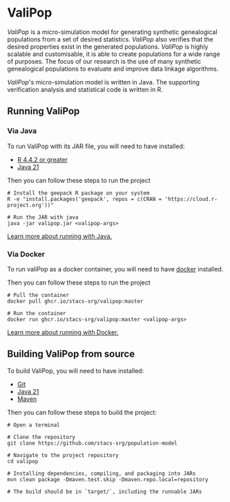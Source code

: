 # ValiPop

_ValiPop_ is a micro-simulation model for generating synthetic genealogical populations
from a set of desired statistics. _ValiPop_ also verifies that the 
desired properties exist in the generated populations. _ValiPop_ is highly scalable and 
customisable, it is able to create populations for a wide range of purposes.  The focus 
of our research is the use of many synthetic genealogical populations to evaluate and 
improve data linkage algorithms.

_ValiPop_'s micro-simulation model is written in Java. The supporting verification analysis 
and statistical code is written in R.

## Running ValiPop

### Via Java

To run ValiPop with its JAR file, you will need to have installed:

- [R 4.4.2 or greater](https://cran.r-project.org/)
- [Java 21](https://www.oracle.com/uk/java/)

Then you can follow these steps to run the project

```shell
# Install the geepack R package on your system
R -e "install.packages('geepack', repos = c(CRAN = 'https://cloud.r-project.org'))"

# Run the JAR with java
java -jar valipop.jar <valipop-args>
```

[Learn more about running with Java.](https://stacs-srg.github.io/population-model/usage/execution/java.html)


### Via Docker

To run valiPop as a docker container, you will need to have [docker](https://www.docker.com/) installed.

Then you can follow these steps to run the project

```shell
# Pull the container
docker pull ghcr.io/stacs-srg/valipop:master

# Run the container
docker run ghcr.io/stacs-srg/valipop:master <valipop-args>
```

[Learn more about running with Docker.](https://stacs-srg.github.io/population-model/usage/execution/docker.html)


## Building ValiPop from source

To build ValiPop, you will need to have installed:

- [Git](https://git-scm.com/)
- [Java 21](https://www.oracle.com/uk/java/)
- [Maven](https://maven.apache.org/)

Then you can follow these steps to build the project:

```shell
# Open a terminal

# Clone the repository
git clone https://github.com/stacs-srg/population-model

# Navigate to the project repository
cd valipop

# Installing dependencies, compiling, and packaging into JARs
mvn clean package -Dmaven.test.skip -Dmaven.repo.local=repository

# The build should be in `target/`, including the runnable JARs
```